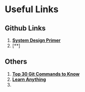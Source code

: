 # Useful Links

## Github Links

1. [**System Design Primer**](https://github.com/donnemartin/system-design-primer)
2. [**]


## Others

1. [**Top 30 Git Commands to Know**](https://levelup.gitconnected.com/top-30-git-commands-you-should-know-to-master-git-cli-f04e041779bc)
2. [**Learn Anything**](https://learn-anything.xyz/)
3. 